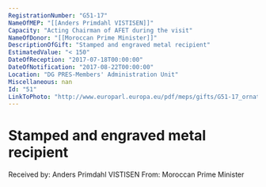 ```yaml
---
RegistrationNumber: "G51-17"
NameOfMEP: "[[Anders Primdahl VISTISEN]]"
Capacity: "Acting Chairman of AFET during the visit"
NameOfDonor: "[[Moroccan Prime Minister]]"
DescriptionOfGift: "Stamped and engraved metal recipient"
EstimatedValue: "< 150"
DateOfReception: "2017-07-18T00:00:00"
DateOfNotification: "2017-08-22T00:00:00"
Location: "DG PRES-Members' Administration Unit"
Miscellaneous: nan
Id: "51"
LinkToPhoto: "http://www.europarl.europa.eu/pdf/meps/gifts/G51-17_ornated%20metal%20recipient.JPG#"
---
```


# Stamped and engraved metal recipient

Received by: Anders Primdahl VISTISEN
From: Moroccan Prime Minister
